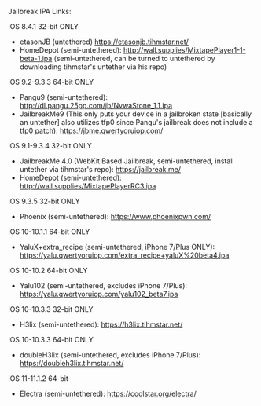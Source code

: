 
Jailbreak IPA Links:

iOS 8.4.1 32-bit ONLY
  - etasonJB (untethered) https://etasonjb.tihmstar.net/
  - HomeDepot (semi-untethered): http://wall.supplies/MixtapePlayer1-1-beta-1.ipa
  (semi-untethered, can be turned to untethered by downloading tihmstar's untether via his repo)

iOS 9.2-9.3.3 64-bit ONLY
  - Pangu9 (semi-untethered): http://dl.pangu.25pp.com/jb/NvwaStone_1.1.ipa
  - JailbreakMe9 (This only puts your device in a jailbroken state [basically an untether] also utilizes tfp0 since Pangu's jailbreak does not include a tfp0 patch): https://jbme.qwertyoruiop.com/

iOS 9.1-9.3.4 32-bit ONLY
  - JailbreakMe 4.0 (WebKit Based Jailbreak, semi-untethered, install untether via tihmstar's repo): https://jailbreak.me/
  - HomeDepot (semi-untethered): http://wall.supplies/MixtapePlayerRC3.ipa
  
iOS 9.3.5 32-bit ONLY
  - Phoenix (semi-untethered): https://www.phoenixpwn.com/
 
iOS 10-10.1.1 64-bit ONLY
  - YaluX+extra_recipe (semi-untethered, iPhone 7/Plus ONLY): https://yalu.qwertyoruiop.com/extra_recipe+yaluX%20beta4.ipa
 
iOS 10-10.2 64-bit ONLY
  - Yalu102 (semi-untethered, excludes iPhone 7/Plus): https://yalu.qwertyoruiop.com/yalu102_beta7.ipa
  
iOS 10-10.3.3 32-bit ONLY
  - H3lix (semi-untethered): https://h3lix.tihmstar.net/

iOS 10-10.3.3 64-bit ONLY
  - doubleH3lix (semi-untethered, excludes iPhone 7/Plus): https://doubleh3lix.tihmstar.net/
  
iOS 11-11.1.2 64-bit
  - Electra (semi-untethered): https://coolstar.org/electra/
